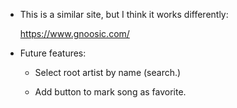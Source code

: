 -   This is a similar site, but I think it works differently:

    https://www.gnoosic.com/

-   Future features:

    -   Select root artist by name (search.)

    -   Add button to mark song as favorite.
